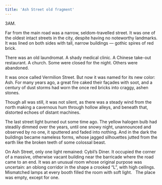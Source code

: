 ```yaml
---
title: 'Ash Street old fragment'
---
```


3AM.

Far from the main road was a narrow, seldom-travelled street. It was one of the oldest intact streets in the city, despite having no noteworthy landmarks. It was lined on both sides with tall, narrow buildings — gothic spires of red brick. 

There was an old laundromat. A shady medical clinic. A Chinese take-out restaurant. A church. Some were closed for the night. Others were abandoned.

It was once called Vermilion Street. But now it was named for its new color: Ash. For many years ago, a great fire caked their façades with soot, and a century of dust storms had worn the once red bricks into craggy, ashen stones. 

Though all was still, it was not silent, as there was a steady wind from the north making a cavernous hum through hollow alleys, and beneath that, distorted echoes of distant machines.

The last street light burned out some time ago. The yellow halogen bulb had steadily dimmed over the years, until one snowy night, unannounced and observed by no one, it sputtered and faded into nothing. And in the dark the buildings became nameless forms, whose jagged silhouettes jutted from the earth like the broken teeth of some colossal beast.

On Ash Street, only one light remained: Cybil’s Diner. It occupied the corner of a massive, otherwise vacant building near the barricade where the road came to an end. It was an unusual room whose original purpose was uncertain: an oblong corridor in the shape a crooked “L”, with high ceilings. Mismatched lamps at every booth filled the room with soft light.  
The place was empty, except for one.